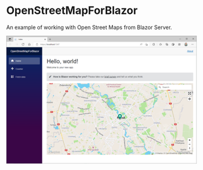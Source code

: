 # OpenStreetMapForBlazor
 An example of working with Open Street Maps from Blazor Server.
 
![Example](Example.png)

